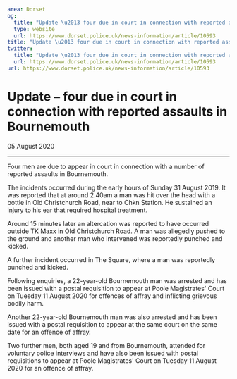 ```yaml
area: Dorset
og:
  title: "Update \u2013 four due in court in connection with reported assaults in Bournemouth"
  type: website
  url: https://www.dorset.police.uk/news-information/article/10593
title: "Update \u2013 four due in court in connection with reported assaults in Bournemouth |"
twitter:
  title: "Update \u2013 four due in court in connection with reported assaults in Bournemouth"
  url: https://www.dorset.police.uk/news-information/article/10593
url: https://www.dorset.police.uk/news-information/article/10593
```

# Update – four due in court in connection with reported assaults in Bournemouth

05 August 2020

* * *

Four men are due to appear in court in connection with a number of reported assaults in Bournemouth.

The incidents occurred during the early hours of Sunday 31 August 2019. It was reported that at around 2.40am a man was hit over the head with a bottle in Old Christchurch Road, near to Chkn Station. He sustained an injury to his ear that required hospital treatment.

Around 15 minutes later an altercation was reported to have occurred outside TK Maxx in Old Christchurch Road. A man was allegedly pushed to the ground and another man who intervened was reportedly punched and kicked.

A further incident occurred in The Square, where a man was reportedly punched and kicked.

Following enquiries, a 22-year-old Bournemouth man was arrested and has been issued with a postal requisition to appear at Poole Magistrates' Court on Tuesday 11 August 2020 for offences of affray and inflicting grievous bodily harm.

Another 22-year-old Bournemouth man was also arrested and has been issued with a postal requisition to appear at the same court on the same date for an offence of affray.

Two further men, both aged 19 and from Bournemouth, attended for voluntary police interviews and have also been issued with postal requisitions to appear at Poole Magistrates' Court on Tuesday 11 August 2020 for an offence of affray.
